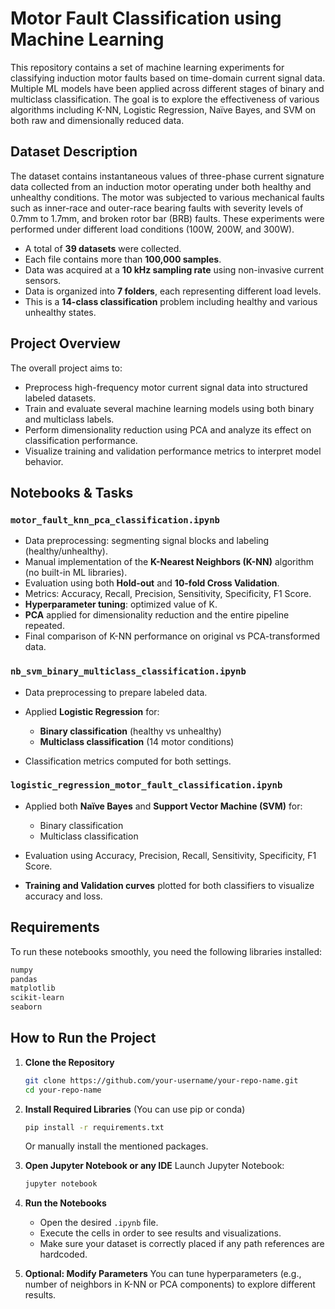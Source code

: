 

# Motor Fault Classification using Machine Learning

This repository contains a set of machine learning experiments for classifying induction motor faults based on time-domain current signal data. Multiple ML models have been applied across different stages of binary and multiclass classification. The goal is to explore the effectiveness of various algorithms including K-NN, Logistic Regression, Naïve Bayes, and SVM on both raw and dimensionally reduced data.

## Dataset Description

The dataset contains instantaneous values of three-phase current signature data collected from an induction motor operating under both healthy and unhealthy conditions. The motor was subjected to various mechanical faults such as inner-race and outer-race bearing faults with severity levels of 0.7mm to 1.7mm, and broken rotor bar (BRB) faults. These experiments were performed under different load conditions (100W, 200W, and 300W).

* A total of **39 datasets** were collected.
* Each file contains more than **100,000 samples**.
* Data was acquired at a **10 kHz sampling rate** using non-invasive current sensors.
* Data is organized into **7 folders**, each representing different load levels.
* This is a **14-class classification** problem including healthy and various unhealthy states.

## Project Overview

The overall project aims to:

* Preprocess high-frequency motor current signal data into structured labeled datasets.
* Train and evaluate several machine learning models using both binary and multiclass labels.
* Perform dimensionality reduction using PCA and analyze its effect on classification performance.
* Visualize training and validation performance metrics to interpret model behavior.

## Notebooks & Tasks

### `motor_fault_knn_pca_classification.ipynb`

* Data preprocessing: segmenting signal blocks and labeling (healthy/unhealthy).
* Manual implementation of the **K-Nearest Neighbors (K-NN)** algorithm (no built-in ML libraries).
* Evaluation using both **Hold-out** and **10-fold Cross Validation**.
* Metrics: Accuracy, Recall, Precision, Sensitivity, Specificity, F1 Score.
* **Hyperparameter tuning**: optimized value of K.
* **PCA** applied for dimensionality reduction and the entire pipeline repeated.
* Final comparison of K-NN performance on original vs PCA-transformed data.

### `nb_svm_binary_multiclass_classification.ipynb`

* Data preprocessing to prepare labeled data.
* Applied **Logistic Regression** for:

  * **Binary classification** (healthy vs unhealthy)
  * **Multiclass classification** (14 motor conditions)
* Classification metrics computed for both settings.

### `logistic_regression_motor_fault_classification.ipynb`

* Applied both **Naïve Bayes** and **Support Vector Machine (SVM)** for:

  * Binary classification
  * Multiclass classification
* Evaluation using Accuracy, Precision, Recall, Sensitivity, Specificity, F1 Score.
* **Training and Validation curves** plotted for both classifiers to visualize accuracy and loss.

## Requirements

To run these notebooks smoothly, you need the following libraries installed:

```bash
numpy
pandas
matplotlib
scikit-learn
seaborn
```

## How to Run the Project

1. **Clone the Repository**

   ```bash
   git clone https://github.com/your-username/your-repo-name.git
   cd your-repo-name
   ```

2. **Install Required Libraries**
   (You can use pip or conda)

   ```bash
   pip install -r requirements.txt
   ```

   Or manually install the mentioned packages.

3. **Open Jupyter Notebook or any IDE**
   Launch Jupyter Notebook:

   ```bash
   jupyter notebook
   ```

4. **Run the Notebooks**

   * Open the desired `.ipynb` file.
   * Execute the cells in order to see results and visualizations.
   * Make sure your dataset is correctly placed if any path references are hardcoded.

5. **Optional: Modify Parameters**
   You can tune hyperparameters (e.g., number of neighbors in K-NN or PCA components) to explore different results.


